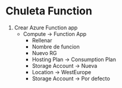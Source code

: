 # Chuleta Function

1. Crear Azure Function app
   * Compute -> Function App 
     * Rellenar
     * Nombre de funcion
     * Nuevo RG
     * Hosting Plan -> Consumption Plan
     * Storage Account -> Nueva
     * Location -> WestEurope
     * Storage Account -> Por defecto
